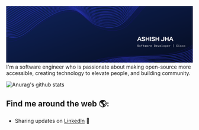

<img src="https://raw.githubusercontent.com/lapalb/lapalb/master/ASHISH%20JHA%20(1).png" alt="banner that says Monica Powell - software engineer, content creator and community organizer alongside a cartoon illustration of Monica">
I'm a software engineer who is passionate about making open-source more accessible, creating technology to elevate people, and building community.

![Anurag's github stats](https://github-readme-stats.vercel.app/api?username=lapalb)

## Find me around the web 🌎:

- Sharing updates on <a href="https://www.linkedin.com/in/ashish-jha-6bb7b3101">LinkedIn</a> 💼

<!--
**lapalb/lapalb** is a ✨ _special_ ✨ repository because its `README.md` (this file) appears on your GitHub profile.

Here are some ideas to get you started:

- 🔭 I’m currently working on ...
- 🌱 I’m currently learning ...
- 👯 I’m looking to collaborate on ...
- 🤔 I’m looking for help with ...
- 💬 Ask me about ...
- 📫 How to reach me: ...
- 😄 Pronouns: ...
- ⚡ Fun fact: ...
-->

